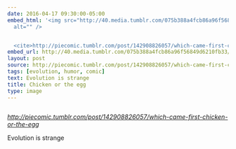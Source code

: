 ```yaml
---
date: 2016-04-17 09:30:00-05:00
embed_html: '<img src="http://40.media.tumblr.com/075b388a4fcb86a96f56849d6210fb33/tumblr_inline_o5qq4idFVC1qzlc1w_540.jpg"
  alt="" />


  <cite>http://piecomic.tumblr.com/post/142908826057/which-came-first-chicken-or-the-egg</cite>'
embed_url: http://40.media.tumblr.com/075b388a4fcb86a96f56849d6210fb33/tumblr_inline_o5qq4idFVC1qzlc1w_540.jpg
layout: post
source: http://piecomic.tumblr.com/post/142908826057/which-came-first-chicken-or-the-egg
tags: [evolution, humor, comic]
text: Evolution is strange
title: Chicken or the egg
type: image
---
```

<img src="http://40.media.tumblr.com/075b388a4fcb86a96f56849d6210fb33/tumblr_inline_o5qq4idFVC1qzlc1w_540.jpg" alt="" />

<cite>http://piecomic.tumblr.com/post/142908826057/which-came-first-chicken-or-the-egg</cite>

Evolution is strange